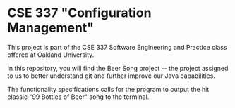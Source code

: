 # CSE 337 "Configuration Management"

This project is part of the CSE 337 Software Engineering and Practice class offered at Oakland University.

In this repository, you will find the Beer Song project -- the project assigned to us to better understand git and further improve our Java capabilities.

The functionality specifications calls for the program to output the hit classic "99 Bottles of Beer" song to the terminal.